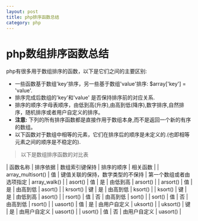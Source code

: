 ```yaml
---
layout: post
title: php排序函数总结
category: php
---
```


# php数组排序函数总结

php有很多用于数组排序的函数，以下是它们之间的主要区别:

* 一些函数基于数组'key'排序，另一些基于数组'value'排序: $array['key'] = 'value'.
* 排序完成后数组的'key'和'value' 是否保持排序前的对应关系.
* 排序的顺序:字母表顺序，由低到高(升序),由高到低(降序),数字排序,自然排序，随机排序或者用户自定义的排序。
* **注意:** 下列的所有排序函数都是直接作用于数组本身,而不是返回一个新的有序的数组。
* 以下函数对于数组中相等的元素，它们在排序后的顺序是未定义的.(也即相等元素之间的顺序是不稳定的).

> 以下是数组排序函数的对比表


| 函数名称          | 排序依据 | 数组索引键保持                   | 排序的顺序               | 相关函数     |
| array_multisort() | 值       | 键值关联的保持，数字类型的不保持 | 第一个数组或者由选项指定 | array_walk() |
| asort()           | 值       | 是                               | 由低到高                 | arsort()     |
| arsort()          | 值       | 是                               | 由高到低                 | asort()      |
| krsort()          | 键       | 是                               | 由高到低                 | ksort()      |
| ksort()           | 键       | 是                               | 由低到高                 | asort()      |
| rsort()           | 值       | 否                               | 由高到低                 | sort()       |
| sort()            | 值       | 否                               | 由高到低                 | rsort()      |
| uasort()          | 值       | 是                               | 由用户自定义             | uksort()     |
| uksort()          | 键       | 是                               | 由用户自定义             | uasort()     |
| usort()           | 值       | 否                               | 由用户自定义             | uasort()     |
